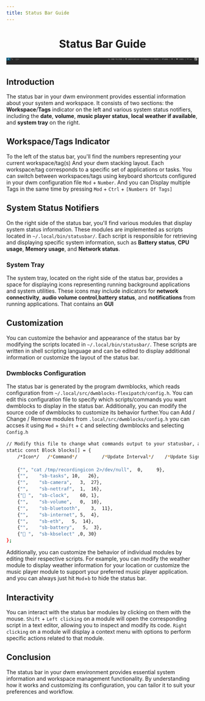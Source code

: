 ```yaml
---
title: Status Bar Guide
---
```


<div align="center">
    <h1>Status Bar Guide</h1>
    <img src="https://github.com/ahmadjerjawi/Dotfiles-Dwm-envirmoent/raw/main/local/src/dwmblocks/status%20bar.jpg" alt="status-bar">
</div>

## Introduction
The status bar in your dwm environment provides essential information about your system and workspace. It consists of two sections: the **Workspace**/**Tags** indicator on the left and various system status notifiers, including the **date**, **volume**, **music player status**, **local weather if available**, and **system tray** on the right.

## Workspace/Tags Indicator
To the left of the status bar, you'll find the numbers representing your current workspace/tag(s) And your dwm stacking layout. Each workspace/tag corresponds to a specific set of applications or tasks. You can switch between workspaces/tags using keyboard shortcuts configured in your dwm configuration file `Mod` + `Number`. And you can Display multiple Tags in the same time by pressing `Mod` + `Ctrl` + `[Numbers Of Tags]`

## System Status Notifiers
On the right side of the status bar, you'll find various modules that display system status information. These modules are implemented as scripts located in `~/.local/bin/statusbar/`. Each script is responsible for retrieving and displaying specific system information, such as **Battery status**, **CPU usage**, **Memory usage**, and **Network status**.

### System Tray
The system tray, located on the right side of the status bar, provides a space for displaying icons representing running background applications and system utilities. These icons may include indicators for **network connectivity**, **audio volume control**,**battery status**, and **notifications** from running applications. That contains an **GUI**
## Customization
You can customize the behavior and appearance of the status bar by modifying the scripts located in `~/.local/bin/statusbar/`. These scripts are written in shell scripting language and can be edited to display additional information or customize the layout of the status bar.
### Dwmblocks Configuration
The status bar is generated by the program dwmblocks, which reads configuration from `~/.local/src/dwmblocks-flexipatch/config.h`. You can edit this configuration file to specify which scripts/commands you want dwmblocks to display in the status bar. Additionally, you can modify the source code of dwmblocks to customize its behavior further.You can Add / Change / Remove modules from `.local/src/dwmblocks/config.h` you can accses it using `Mod` + `Shift` + `C` and selecting dwmblocks and selecting `Config.h`
```bash ins={5-16}
// Modify this file to change what commands output to your statusbar, and recompile using the make command.
static const Block blocks[] = {
    /*Icon*/   /*Command*/         /*Update Interval*/    /*Update Signal*/

    {"", "cat /tmp/recordingicon 2>/dev/null",  0,     9},
    {"",    "sb-tasks", 10,   26},
    {"",    "sb-camera",   3,  27},
    {"",    "sb-nettraf",  1,  16},
    {" ",  "sb-clock",    60, 1},
    {"",    "sb-volume",   0,  10},
    {"",    "sb-bluetooth",    3,  11},
    {"",    "sb-internet", 5,  4},
    {"",    "sb-eth",   5,  14},
    {"",    "sb-battery",   5,  3},
    {" ",  "sb-kbselect" ,0, 30}
};

```

Additionally, you can customize the behavior of individual modules by editing their respective scripts. For example, you can modify the weather module to display weather information for your location or customize the music player module to support your preferred music player application.
and you can always just hit `Mod`+`b` to hide the status bar.
## Interactivity
You can interact with the status bar modules by clicking on them with the mouse. `Shift` + `Left clicking` on a module will open the corresponding script in a text editor, allowing you to inspect and modify its code. `Right clicking` on a module will display a context menu with options to perform specific actions related to that module.


## Conclusion
The status bar in your dwm environment provides essential system information and workspace management functionality. By understanding how it works and customizing its configuration, you can tailor it to suit your preferences and workflow.
